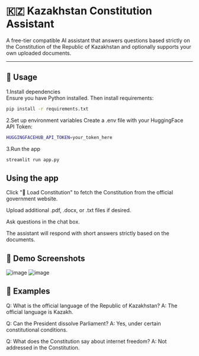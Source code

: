 # 🇰🇿 Kazakhstan Constitution Assistant

A free-tier compatible AI assistant that answers questions based strictly on the Constitution of the Republic of Kazakhstan and optionally supports your own uploaded documents.

---

## 🔧 Usage
1.Install dependencies  
   Ensure you have Python installed. Then install requirements:
   ```bash
   pip install -r requirements.txt
```
2.Set up environment variables
Create a .env file with your HuggingFace API Token:
  ```bash
HUGGINGFACEHUB_API_TOKEN=your_token_here
```
3.Run the app
  ```bash
streamlit run app.py
```
## Using the app

  Click "🔄 Load Constitution" to fetch the Constitution from the official government website.

  Upload additional .pdf, .docx, or .txt files if desired.

  Ask questions in the chat box.

  The assistant will respond with short answers strictly based on the documents.
  
## 📸 Demo Screenshots
![image](https://github.com/user-attachments/assets/59cec611-d9a2-4c7c-886f-a9235b8d6167)
![image](https://github.com/user-attachments/assets/e49bb0ac-265c-4063-b471-3f5bec6ca9b1)

## 🧠 Examples
Q: What is the official language of the Republic of Kazakhstan?
A: The official language is Kazakh.

Q: Can the President dissolve Parliament?
A: Yes, under certain constitutional conditions.

Q: What does the Constitution say about internet freedom?
A: Not addressed in the Constitution.
